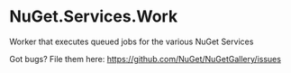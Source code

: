 NuGet.Services.Work
===================

Worker that executes queued jobs for the various NuGet Services

Got bugs? File them here: https://github.com/NuGet/NuGetGallery/issues
